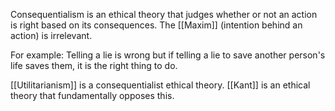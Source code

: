 Consequentialism is an ethical theory that judges whether or not an action is right based on its consequences. The [[Maxim]] (intention behind an action) is irrelevant. 

For example: Telling a lie is wrong but if telling a lie to save another person's life saves them, it is the right thing to do. 

[[Utilitarianism]] is a consequentialist ethical theory. [[Kant]] is an ethical theory that fundamentally opposes this. 